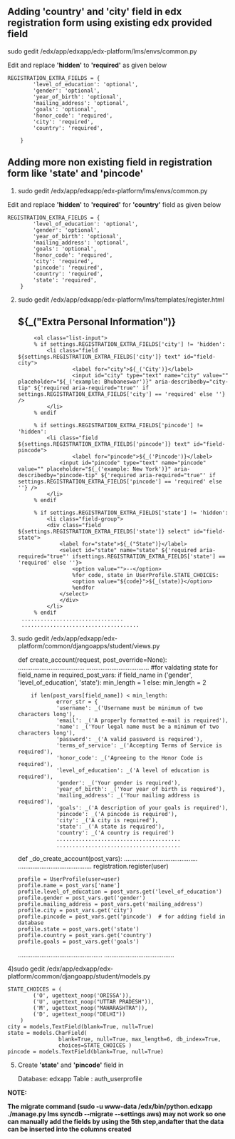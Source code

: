  Adding 'country' and 'city' field in edx registration form using existing edx provided field
----------------------------------------------------------------------------------------------

sudo gedit /edx/app/edxapp/edx-platform/lms/envs/common.py

Edit and replace **'hidden'** to **'required'** as given below



	REGISTRATION_EXTRA_FIELDS = { 
    		'level_of_education': 'optional', 
    		'gender': 'optional', 
    		'year_of_birth': 'optional', 
    		'mailing_address': 'optional', 
    		'goals': 'optional', 
    		'honor_code': 'required', 
    		'city': 'required', 
    		'country': 'required',
  
		}

Adding more non existing field in registration form like 'state' and 'pincode'
------------------------------------------------------------------------------


1)   sudo gedit /edx/app/edxapp/edx-platform/lms/envs/common.py

Edit and replace **'hidden'** to **'required'** for **'country'** field as given below


	REGISTRATION_EXTRA_FIELDS = { 
    		'level_of_education': 'optional', 
    		'gender': 'optional', 
    		'year_of_birth': 'optional', 
    		'mailing_address': 'optional', 
    		'goals': 'optional', 
    		'honor_code': 'required', 
    		'city': 'required', 
    		'pincode': 'required', 
    		'country': 'required', 
    		'state': 'required', 
		}

2) sudo gedit  /edx/app/edxapp/edx-platform/lms/templates/register.html
  
	<div class="group group-form group-form-secondary group-form-personalinformation"> 
        	<h2 class="sr">${_("Extra Personal Information")}</h2> 
	
        	<ol class="list-input"> 
          	% if settings.REGISTRATION_EXTRA_FIELDS['city'] != 'hidden': 
          		<li class="field ${settings.REGISTRATION_EXTRA_FIELDS['city']} text" id="field-city"> 
            			<label for="city">${_('City')}</label> 
            			<input id="city" type="text" name="city" value="" placeholder="${_('example: Bhubaneswar')}" aria-describedby="city-tip" ${'required aria-required="true"' if settings.REGISTRATION_EXTRA_FIELDS['city'] == 'required' else ''} /> 
          		</li> 
          	% endif 
	
        	% if settings.REGISTRATION_EXTRA_FIELDS['pincode'] != 'hidden': 
          		<li class="field ${settings.REGISTRATION_EXTRA_FIELDS['pincode']} text" id="field-pincode"> 
            			<label for="pincode">${_('Pincode')}</label> 
          			<input id="pincode" type="text" name="pincode" value="" placeholder="${_('example: New York')}" aria-describedby="pincode-tip" ${'required aria-required="true"' if settings.REGISTRATION_EXTRA_FIELDS['pincode'] == 'required' else ''} /> 
        		</li> 
        	% endif 
	
          	% if settings.REGISTRATION_EXTRA_FIELDS['state'] != 'hidden': 
          		<li class="field-group"> 
          		<div class="field ${settings.REGISTRATION_EXTRA_FIELDS['state']} select" id="field-state"> 
              		<label for="state">${_("State")}</label> 
              		<select id="state" name="state" ${'required aria-required="true"' ifsettings.REGISTRATION_EXTRA_FIELDS['state'] == 'required' else ''}> 
                		<option value="">--</option> 
                		%for code, state in UserProfile.STATE_CHOICES: 
                		<option value="${code}">${_(state)}</option> 
                		%endfor 
              		</select> 
            		</div> 
          		</li> 
          	% endif
		................................
		.....................................

3)  sudo gedit  /edx/app/edxapp/edx-platform/common/djangoapps/student/views.py

	def create_account(request, post_override=None):
	.....................................
	...................................
	#for valdating state 
  	for field_name in required_post_vars: 
        	if field_name in ('gender', 'level_of_education', 'state'): 
            	min_length = 1 
        	else: 
            	min_length = 2 

        	if len(post_vars[field_name]) < min_length: 
            		error_str = { 
                	'username': _('Username must be minimum of two characters long'), 
                	'email': _('A properly formatted e-mail is required'), 
                	'name': _('Your legal name must be a minimum of two characters long'), 
                	'password': _('A valid password is required'), 
                	'terms_of_service': _('Accepting Terms of Service is required'), 
                	'honor_code': _('Agreeing to the Honor Code is required'), 
                	'level_of_education': _('A level of education is required'), 
                	'gender': _('Your gender is required'), 
                	'year_of_birth': _('Your year of birth is required'), 
                	'mailing_address': _('Your mailing address is required'), 
                	'goals': _('A description of your goals is required'),
                	'pincode': _('A pincode is required'), 
                	'city': _('A city is required'),
                	'state': _('A state is required'), 
                	'country': _('A country is required')
                	.......................................
                	.......................................
			
	def _do_create_account(post_vars):
	.........................................
	.........................................
 	registration.register(user) 
 
    	profile = UserProfile(user=user) 
    	profile.name = post_vars['name'] 
    	profile.level_of_education = post_vars.get('level_of_education') 
    	profile.gender = post_vars.get('gender') 
    	profile.mailing_address = post_vars.get('mailing_address') 
    	profile.city = post_vars.get('city') 
    	profile.pincode = post_vars.get('pincode')  # for adding field in database
    	profile.state = post_vars.get('state') 
    	profile.country = post_vars.get('country') 
    	profile.goals = post_vars.get('goals') 
	...............................................
	.......................................


4)sudo gedit /edx/app/edxapp/edx-platform/common/djangoapp/student/models.py

	STATE_CHOICES = ( 
	        ('O', ugettext_noop('ORISSA')), 
	        ('U', ugettext_noop("UTTAR PRADESH")), 
	        ('M', ugettext_noop("MAHARASHTRA")), 
	        ('D', ugettext_noop("DELHI")) 
	    ) 
	city = models,TextField(blank=True, null=True)
	state = models.CharField( 
        			blank=True, null=True, max_length=6, db_index=True, 
        			choices=STATE_CHOICES )
	pincode = models.TextField(blank=True, null=True)


5)  Create **'state'** and **'pincode'** field in
 
	Database: edxapp
	Table : auth_userprofile
 
**NOTE:**

**The migrate command (sudo -u www-data /edx/bin/python.edxapp ./manage.py lms syncdb --migrate --settings aws) may not work so one can manually add the fields by using the 5th step,andafter that the data can be inserted into the columns created**
